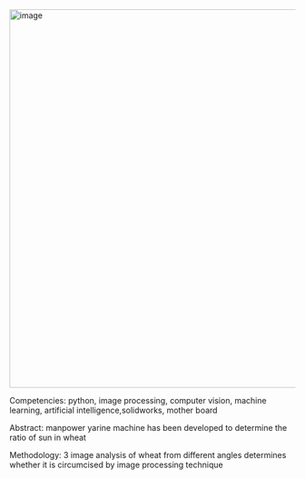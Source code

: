 
<img width="666" alt="image" src="https://github.com/erdemerbaba/Harvest-Damage-Detection-System-FlaskAngular/assets/57148700/5fc00b0c-a270-4b00-a64f-2d8c7584d2d7">

Competencies: python, image processing, computer vision, machine learning, artificial intelligence,solidworks, mother board

Abstract: manpower yarine machine has been developed to determine the ratio of sun in wheat

Methodology: 3 image analysis of wheat from different angles determines whether it is circumcised by image processing technique
